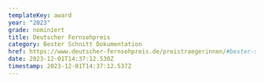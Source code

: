 ```yaml
---
templateKey: award
year: "2023"
grade: nominiert
title: Deutscher Fernsehpreis
category: Bester Schnitt Dokumentation
href: https://www.deutscher-fernsehpreis.de/preistraegerinnen/#bester-schnitt-info-doku
date: 2023-12-01T14:37:12.530Z
timestamp: 2023-12-01T14:37:12.537Z
---
```

